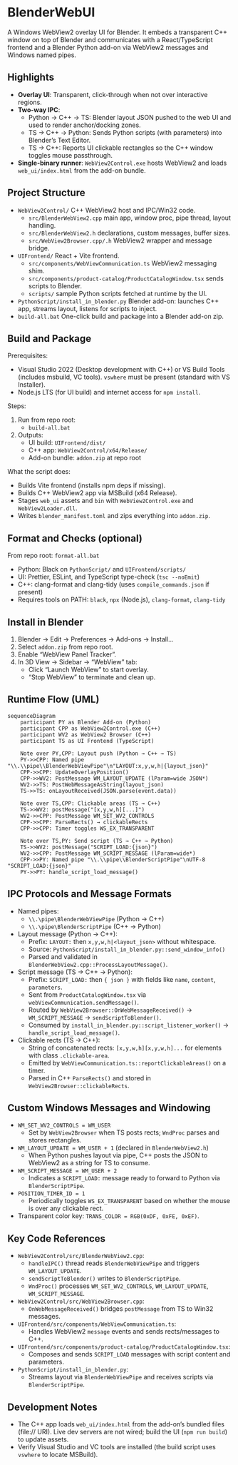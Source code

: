 # BlenderWebUI

A Windows WebView2 overlay UI for Blender. It embeds a transparent C++ window on top of Blender and communicates with a React/TypeScript frontend and a Blender Python add-on via WebView2 messages and Windows named pipes.


## Highlights
- **Overlay UI**: Transparent, click-through when not over interactive regions.
- **Two-way IPC**:
  - Python → C++ → TS: Blender layout JSON pushed to the web UI and used to render anchor/docking zones.
  - TS → C++ → Python: Sends Python scripts (with parameters) into Blender’s Text Editor.
  - TS → C++: Reports UI clickable rectangles so the C++ window toggles mouse passthrough.
- **Single-binary runner**: `WebView2Control.exe` hosts WebView2 and loads `web_ui/index.html` from the add-on bundle.


## Project Structure
- `WebView2Control/` C++ WebView2 host and IPC/Win32 code.
  - `src/BlenderWebView2.cpp` main app, window proc, pipe thread, layout handling.
  - `src/BlenderWebView2.h` declarations, custom messages, buffer sizes.
  - `src/WebView2Browser.cpp/.h` WebView2 wrapper and message bridge.
- `UIFrontend/` React + Vite frontend.
  - `src/components/WebViewCommunication.ts` WebView2 messaging shim.
  - `src/components/product-catalog/ProductCatalogWindow.tsx` sends scripts to Blender.
  - `scripts/` sample Python scripts fetched at runtime by the UI.
- `PythonScript/install_in_blender.py` Blender add-on: launches C++ app, streams layout, listens for scripts to inject.
- `build-all.bat` One-click build and package into a Blender add-on zip.


## Build and Package
Prerequisites:
- Visual Studio 2022 (Desktop development with C++) or VS Build Tools (includes msbuild, VC tools). `vswhere` must be present (standard with VS Installer).
- Node.js LTS (for UI build) and internet access for `npm install`.

Steps:
1. Run from repo root:
   - `build-all.bat`
2. Outputs:
   - UI build: `UIFrontend/dist/`
   - C++ app: `WebView2Control/x64/Release/`
   - Add-on bundle: `addon.zip` at repo root

What the script does:
- Builds Vite frontend (installs npm deps if missing).
- Builds C++ WebView2 app via MSBuild (x64 Release).
- Stages `web_ui` assets and `bin` with `WebView2Control.exe` and `WebView2Loader.dll`.
- Writes `blender_manifest.toml` and zips everything into `addon.zip`.


## Format and Checks (optional)
From repo root: `format-all.bat`
- Python: Black on `PythonScript/` and `UIFrontend/scripts/`
- UI: Prettier, ESLint, and TypeScript type-check (`tsc --noEmit`)
- C++: clang-format and clang-tidy (uses `compile_commands.json` if present)
- Requires tools on PATH: `black`, `npx` (Node.js), `clang-format`, `clang-tidy`


## Install in Blender
1. Blender → Edit → Preferences → Add-ons → Install…
2. Select `addon.zip` from repo root.
3. Enable “WebView Panel Tracker”.
4. In 3D View → Sidebar → “WebView” tab:
   - Click “Launch WebView” to start overlay.
   - “Stop WebView” to terminate and clean up.


## Runtime Flow (UML)
```mermaid
sequenceDiagram
    participant PY as Blender Add-on (Python)
    participant CPP as WebView2Control.exe (C++)
    participant WV2 as WebView2 Browser (C++)
    participant TS as UI Frontend (TypeScript)

    Note over PY,CPP: Layout push (Python → C++ → TS)
    PY->>CPP: Named pipe "\\.\\pipe\\BlenderWebViewPipe"\n"LAYOUT:x,y,w,h|{layout_json}"
    CPP->>CPP: UpdateOverlayPosition()
    CPP->>WV2: PostMessage WM_LAYOUT_UPDATE (lParam=wide JSON*)
    WV2->>TS: PostWebMessageAsString(layout_json)
    TS->>TS: onLayoutReceived(JSON.parse(event.data))

    Note over TS,CPP: Clickable areas (TS → C++)
    TS->>WV2: postMessage("[x,y,w,h][...]")
    WV2->>CPP: PostMessage WM_SET_WV2_CONTROLS
    CPP->>CPP: ParseRects() → clickableRects
    CPP->>CPP: Timer toggles WS_EX_TRANSPARENT

    Note over TS,PY: Send script (TS → C++ → Python)
    TS->>WV2: postMessage("SCRIPT_LOAD:{json}")
    WV2->>CPP: PostMessage WM_SCRIPT_MESSAGE (lParam=wide*)
    CPP->>PY: Named pipe "\\.\\pipe\\BlenderScriptPipe"\nUTF-8 "SCRIPT_LOAD:{json}"
    PY->>PY: handle_script_load_message()
```


## IPC Protocols and Message Formats
- Named pipes:
  - `\\.\pipe\BlenderWebViewPipe` (Python → C++)
  - `\\.\pipe\BlenderScriptPipe` (C++ → Python)
- Layout message (Python → C++):
  - Prefix: `LAYOUT:` then `x,y,w,h|<layout_json>` without whitespace.
  - Source: `PythonScript/install_in_blender.py::send_window_info()`
  - Parsed and validated in `BlenderWebView2.cpp::ProcessLayoutMessage()`.
- Script message (TS → C++ → Python):
  - Prefix: `SCRIPT_LOAD:` then `{ json }` with fields like `name`, `content`, `parameters`.
  - Sent from `ProductCatalogWindow.tsx` via `webViewCommunication.sendMessage()`.
  - Routed by `WebView2Browser::OnWebMessageReceived()` → `WM_SCRIPT_MESSAGE` → `sendScriptToBlender()`.
  - Consumed by `install_in_blender.py::script_listener_worker()` → `handle_script_load_message()`.
- Clickable rects (TS → C++):
  - String of concatenated rects: `[x,y,w,h][x,y,w,h]...` for elements with class `.clickable-area`.
  - Emitted by `WebViewCommunication.ts::reportClickableAreas()` on a timer.
  - Parsed in C++ `ParseRects()` and stored in `WebView2Browser::clickableRects`.


## Custom Windows Messages and Windowing
- `WM_SET_WV2_CONTROLS = WM_USER`
  - Set by `WebView2Browser` when TS posts rects; `WndProc` parses and stores rectangles.
- `WM_LAYOUT_UPDATE = WM_USER + 1` (declared in `BlenderWebView2.h`)
  - When Python pushes layout via pipe, C++ posts the JSON to WebView2 as a string for TS to consume.
- `WM_SCRIPT_MESSAGE = WM_USER + 2`
  - Indicates a `SCRIPT_LOAD:` message ready to forward to Python via `BlenderScriptPipe`.
- `POSITION_TIMER_ID = 1`
  - Periodically toggles `WS_EX_TRANSPARENT` based on whether the mouse is over any clickable rect.
- Transparent color key: `TRANS_COLOR = RGB(0xDF, 0xFE, 0xEF)`.


## Key Code References
- `WebView2Control/src/BlenderWebView2.cpp`:
  - `handleIPC()` thread reads `BlenderWebViewPipe` and triggers `WM_LAYOUT_UPDATE`.
  - `sendScriptToBlender()` writes to `BlenderScriptPipe`.
  - `WndProc()` processes `WM_SET_WV2_CONTROLS`, `WM_LAYOUT_UPDATE`, `WM_SCRIPT_MESSAGE`.
- `WebView2Control/src/WebView2Browser.cpp`:
  - `OnWebMessageReceived()` bridges `postMessage` from TS to Win32 messages.
- `UIFrontend/src/components/WebViewCommunication.ts`:
  - Handles WebView2 `message` events and sends rects/messages to C++.
- `UIFrontend/src/components/product-catalog/ProductCatalogWindow.tsx`:
  - Composes and sends `SCRIPT_LOAD` messages with script content and parameters.
- `PythonScript/install_in_blender.py`:
  - Streams layout via `BlenderWebViewPipe` and receives scripts via `BlenderScriptPipe`.


## Development Notes
- The C++ app loads `web_ui/index.html` from the add-on’s bundled files (file:// URI). Live dev servers are not wired; build the UI (`npm run build`) to update assets.
- Verify Visual Studio and VC tools are installed (the build script uses `vswhere` to locate MSBuild).

